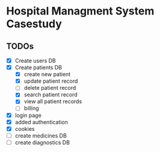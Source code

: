 # Hospital Managment System Casestudy

## TODOs
- [x] Create users DB
- [x] Create patients DB
     - [x] create new patient
     - [x] update patient record
     - [ ] delete patient record
     - [x] search patient record
     - [x] view all patient records
     - [ ] billing
- [x] login page
- [x] added authentication
- [x] cookies
- [ ] create medicines DB
- [ ] create diagnostics DB
